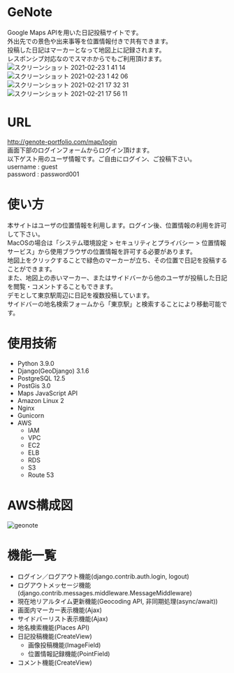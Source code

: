 # GeNote
Google Maps APIを用いた日記投稿サイトです。<br>
外出先での景色や出来事等を位置情報付きで共有できます。 <br>
投稿した日記はマーカーとなって地図上に記録されます。 <br>
レスポンシブ対応なのでスマホからでもご利用頂けます。<br>
![スクリーンショット 2021-02-23 1 41 14](https://user-images.githubusercontent.com/22128696/108740005-8b635400-7578-11eb-99cd-802d536d4630.png)
![スクリーンショット 2021-02-23 1 42 06](https://user-images.githubusercontent.com/22128696/108740014-8dc5ae00-7578-11eb-8847-249311df03c6.png)
![スクリーンショット 2021-02-21 17 32 31](https://user-images.githubusercontent.com/22128696/108620025-5ec21600-746c-11eb-9b19-9eff1c0caf52.png)
![スクリーンショット 2021-02-21 17 56 11](https://user-images.githubusercontent.com/22128696/108620230-1d326a80-746e-11eb-8854-4441c14f0f29.png)

# URL
http://genote-portfolio.com/map/login <br>
画面下部のログインフォームからログイン頂けます。<br>
以下ゲスト用のユーザ情報です。ご自由にログイン、ご投稿下さい。<br>
username : guest<br>
password : password001<br>

# 使い方
本サイトはユーザの位置情報を利用します。ログイン後、位置情報の利用を許可して下さい。<br>
MacOSの場合は「システム環境設定 > セキュリティとプライバシー > 位置情報サービス」から使用ブラウザの位置情報を許可する必要があります。<br>
地図上をクリックすることで緑色のマーカーが立ち、その位置で日記を投稿することができます。<br>
また、地図上の赤いマーカー、またはサイドバーから他のユーザが投稿した日記を閲覧・コメントすることもできます。<br>
デモとして東京駅周辺に日記を複数投稿しています。<br>
サイドバーの地名検索フォームから「東京駅」と検索することにより移動可能です。<br>

# 使用技術
- Python 3.9.0
- Django(GeoDjango) 3.1.6
- PostgreSQL 12.5
- PostGis 3.0
- Maps JavaScript API
- Amazon Linux 2
- Nginx
- Gunicorn
- AWS
  - IAM
  - VPC
  - EC2
  - ELB
  - RDS
  - S3
  - Route 53

# AWS構成図
![geonote](https://user-images.githubusercontent.com/22128696/108758301-4813e000-758e-11eb-96af-099eef4abce7.png)

# 機能一覧
- ログイン／ログアウト機能(django.contrib.auth.login, logout)
- ログアウトメッセージ機能(django.contrib.messages.middleware.MessageMiddleware)
- 現在地リアルタイム更新機能(Geocoding API, 非同期処理(async/await))
- 画面内マーカー表示機能(Ajax)
- サイドバーリスト表示機能(Ajax)
- 地名検索機能(Places API)
- 日記投稿機能(CreateView)
  - 画像投稿機能(ImageField)
  - 位置情報記録機能(PointField)
- コメント機能(CreateView)
